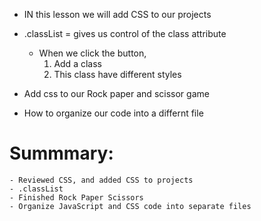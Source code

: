 - IN this lesson we will add CSS to our projects

- .classList = gives us control of the class attribute
  - When we click the button,
    1. Add a class
    2. This class have different styles
- Add css to our Rock paper and scissor game
- How to organize our code into a differnt file

# Summmary:

    - Reviewed CSS, and added CSS to projects
    - .classList
    - Finished Rock Paper Scissors
    - Organize JavaScript and CSS code into separate files
